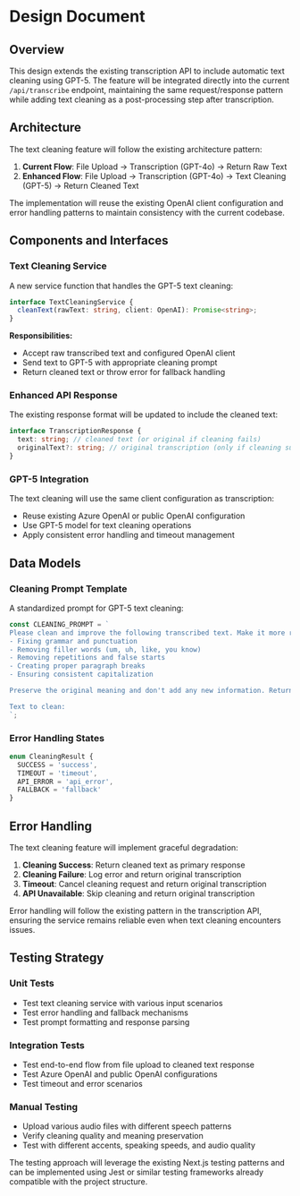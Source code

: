 # Design Document

## Overview

This design extends the existing transcription API to include automatic text cleaning using GPT-5. The feature will be integrated directly into the current `/api/transcribe` endpoint, maintaining the same request/response pattern while adding text cleaning as a post-processing step after transcription.

## Architecture

The text cleaning feature will follow the existing architecture pattern:

1. **Current Flow**: File Upload → Transcription (GPT-4o) → Return Raw Text
2. **Enhanced Flow**: File Upload → Transcription (GPT-4o) → Text Cleaning (GPT-5) → Return Cleaned Text

The implementation will reuse the existing OpenAI client configuration and error handling patterns to maintain consistency with the current codebase.

## Components and Interfaces

### Text Cleaning Service

A new service function that handles the GPT-5 text cleaning:

```typescript
interface TextCleaningService {
  cleanText(rawText: string, client: OpenAI): Promise<string>;
}
```

**Responsibilities:**
- Accept raw transcribed text and configured OpenAI client
- Send text to GPT-5 with appropriate cleaning prompt
- Return cleaned text or throw error for fallback handling

### Enhanced API Response

The existing response format will be updated to include the cleaned text:

```typescript
interface TranscriptionResponse {
  text: string; // cleaned text (or original if cleaning fails)
  originalText?: string; // original transcription (only if cleaning succeeded)
}
```

### GPT-5 Integration

The text cleaning will use the same client configuration as transcription:
- Reuse existing Azure OpenAI or public OpenAI configuration
- Use GPT-5 model for text cleaning operations
- Apply consistent error handling and timeout management

## Data Models

### Cleaning Prompt Template

A standardized prompt for GPT-5 text cleaning:

```typescript
const CLEANING_PROMPT = `
Please clean and improve the following transcribed text. Make it more readable by:
- Fixing grammar and punctuation
- Removing filler words (um, uh, like, you know)
- Removing repetitions and false starts
- Creating proper paragraph breaks
- Ensuring consistent capitalization

Preserve the original meaning and don't add any new information. Return only the cleaned text.

Text to clean:
`;
```

### Error Handling States

```typescript
enum CleaningResult {
  SUCCESS = 'success',
  TIMEOUT = 'timeout', 
  API_ERROR = 'api_error',
  FALLBACK = 'fallback'
}
```

## Error Handling

The text cleaning feature will implement graceful degradation:

1. **Cleaning Success**: Return cleaned text as primary response
2. **Cleaning Failure**: Log error and return original transcription
3. **Timeout**: Cancel cleaning request and return original transcription
4. **API Unavailable**: Skip cleaning and return original transcription

Error handling will follow the existing pattern in the transcription API, ensuring the service remains reliable even when text cleaning encounters issues.

## Testing Strategy

### Unit Tests
- Test text cleaning service with various input scenarios
- Test error handling and fallback mechanisms
- Test prompt formatting and response parsing

### Integration Tests  
- Test end-to-end flow from file upload to cleaned text response
- Test Azure OpenAI and public OpenAI configurations
- Test timeout and error scenarios

### Manual Testing
- Upload various audio files with different speech patterns
- Verify cleaning quality and meaning preservation
- Test with different accents, speaking speeds, and audio quality

The testing approach will leverage the existing Next.js testing patterns and can be implemented using Jest or similar testing frameworks already compatible with the project structure.